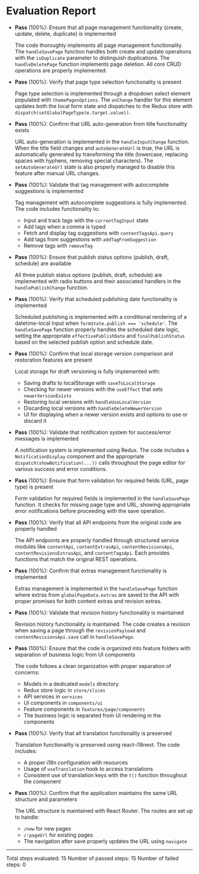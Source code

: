 # Evaluation Report

- **Pass** (100%): Ensure that all page management functionality (create, update, delete, duplicate) is implemented

    The code thoroughly implements all page management functionality. The `handleSavePage` function handles both create and update operations with the `isDuplicate` parameter to distinguish duplications. The `handleDeletePage` function implements page deletion. All core CRUD operations are properly implemented.

- **Pass** (100%): Verify that page type selection functionality is present

    Page type selection is implemented through a dropdown select element populated with `themePagesOptions`. The `onChange` handler for this element updates both the local form state and dispatches to the Redux store with `dispatch(setGlobalPageType(e.target.value))`.

- **Pass** (100%): Confirm that URL auto-generation from title functionality exists

    URL auto-generation is implemented in the `handleInputChange` function. When the title field changes and `autoGenerateUrl` is true, the URL is automatically generated by transforming the title (lowercase, replacing spaces with hyphens, removing special characters). The `setAutoGenerateUrl` state is also properly managed to disable this feature after manual URL changes.

- **Pass** (100%): Validate that tag management with autocomplete suggestions is implemented

    Tag management with autocomplete suggestions is fully implemented. The code includes functionality to:
    - Input and track tags with the `currentTagInput` state
    - Add tags when a comma is typed
    - Fetch and display tag suggestions with `contentTagsApi.query`
    - Add tags from suggestions with `addTagFromSuggestion`
    - Remove tags with `removeTag`

- **Pass** (100%): Ensure that publish status options (publish, draft, schedule) are available

    All three publish status options (publish, draft, schedule) are implemented with radio buttons and their associated handlers in the `handlePublishChange` function.

- **Pass** (100%): Verify that scheduled publishing date functionality is implemented

    Scheduled publishing is implemented with a conditional rendering of a datetime-local input when `formState.publish === 'schedule'`. The `handleSavePage` function properly handles the scheduled date logic, setting the appropriate `effectivePublishDate` and `finalPublishStatus` based on the selected publish option and schedule date.

- **Pass** (100%): Confirm that local storage version comparison and restoration features are present

    Local storage for draft versioning is fully implemented with:
    - Saving drafts to localStorage with `saveToLocalStorage` 
    - Checking for newer versions with the `useEffect` that sets `newerVersionExists`
    - Restoring local versions with `handleUseLocalVersion`
    - Discarding local versions with `handleDeleteNewerVersion`
    - UI for displaying when a newer version exists and options to use or discard it

- **Pass** (100%): Validate that notification system for success/error messages is implemented

    A notification system is implemented using Redux. The code includes a `NotificationDisplay` component and the appropriate `dispatch(showNotification(...))` calls throughout the page editor for various success and error conditions.

- **Pass** (100%): Ensure that form validation for required fields (URL, page type) is present

    Form validation for required fields is implemented in the `handleSavePage` function. It checks for missing page type and URL, showing appropriate error notifications before proceeding with the save operation.

- **Pass** (100%): Verify that all API endpoints from the original code are properly handled

    The API endpoints are properly handled through structured service modules like `contentApi`, `contentExtrasApi`, `contentRevisionsApi`, `contentRevisionsExtrasApi`, and `contentTagsApi`. Each provides functions that match the original REST operations.

- **Pass** (100%): Confirm that extras management functionality is implemented

    Extras management is implemented in the `handleSavePage` function where extras from `globalPageData.extras` are saved to the API with proper promises for both content extras and revision extras.

- **Pass** (100%): Validate that revision history functionality is maintained

    Revision history functionality is maintained. The code creates a revision when saving a page through the `revisionPayload` and `contentRevisionsApi.save` call in `handleSavePage`.

- **Pass** (100%): Ensure that the code is organized into feature folders with separation of business logic from UI components

    The code follows a clean organization with proper separation of concerns:
    - Models in a dedicated `models` directory
    - Redux store logic in `store/slices`
    - API services in `services`
    - UI components in `components/ui`
    - Feature components in `features/page/components`
    - The business logic is separated from UI rendering in the components

- **Pass** (100%): Verify that all translation functionality is preserved

    Translation functionality is preserved using react-i18next. The code includes:
    - A proper i18n configuration with resources
    - Usage of `useTranslation` hook to access translations
    - Consistent use of translation keys with the `t()` function throughout the component

- **Pass** (100%): Confirm that the application maintains the same URL structure and parameters

    The URL structure is maintained with React Router. The routes are set up to handle:
    - `/new` for new pages
    - `/:pageUrl` for existing pages
    - The navigation after save properly updates the URL using `navigate`

---

Total steps evaluated: 15
Number of passed steps: 15
Number of failed steps: 0